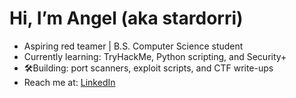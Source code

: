 # Hi, I’m Angel (aka stardorri)

- Aspiring red teamer | B.S. Computer Science student
- Currently learning: TryHackMe, Python scripting, and Security+
- 🛠Building: port scanners, exploit scripts, and CTF write-ups
- Reach me at: [LinkedIn](https://linkedin.com/in/YOUR_USERNAME)
